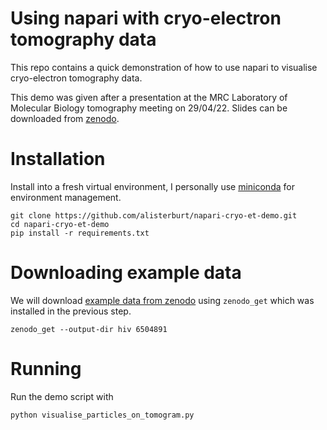 # Using napari with cryo-electron tomography data

This repo contains a quick demonstration of how to use napari to visualise cryo-electron tomography data. 

This demo was given after a presentation at the MRC Laboratory of Molecular Biology tomography meeting on 29/04/22. Slides can be downloaded from [zenodo](https://zenodo.org/record/6505039).

# Installation
Install into a fresh virtual environment, I personally use [miniconda](https://docs.conda.io/en/latest/miniconda.html) for environment management.

```commandline
git clone https://github.com/alisterburt/napari-cryo-et-demo.git
cd napari-cryo-et-demo
pip install -r requirements.txt
```

# Downloading example data

We will download [example data from zenodo](https://zenodo.org/record/6504891) using `zenodo_get` which was installed in the previous step.

```commandline
zenodo_get --output-dir hiv 6504891
```

# Running
Run the demo script with 

```commandline
python visualise_particles_on_tomogram.py
```